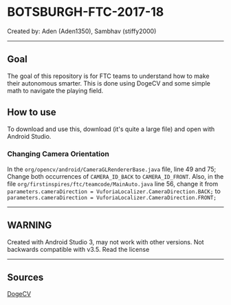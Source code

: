 # BOTSBURGH-FTC-2017-18

Created by: Aden (Aden1350), Sambhav (stiffy2000)

***

## Goal

The goal of this repository is for FTC teams to understand how to make their autonomous smarter.
This is done using DogeCV and some simple math to navigate the playing field.

## How to use

To download and use this, download (it's quite a large file) and open with Android Studio.

### Changing Camera Orientation

In the `org/opencv/android/CameraGLRendererBase.java` file, line 49 and 75; Change both occurrences of `CAMERA_ID_BACK` to `CAMERA_ID_FRONT`.
Also, in the file `org/firstinspires/ftc/teamcode/MainAuto.java` line 56, change it from `parameters.cameraDirection = VuforiaLocalizer.CameraDirection.BACK;` to `parameters.cameraDirection = VuforiaLocalizer.CameraDirection.FRONT;`

***

## WARNING

Created with Android Studio 3, may not work with other versions.
Not backwards compatible with v3.5.
Read the license

***

## Sources

[DogeCV](https://github.com/GTHSRobotics/DogeCV "DogeCV at GitHub")
